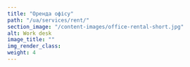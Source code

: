 ```yaml
---
title: "Оренда офісу"
path: "/ua/services/rent/"
section_image: "/content-images/office-rental-short.jpg"
alt: Work desk
image_title: ""
img_render_class: 
weight: 4
---
```

